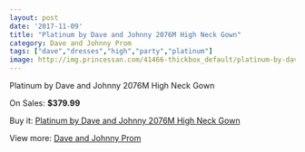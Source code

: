 ```yaml
---
layout: post
date: '2017-11-09'
title: "Platinum by Dave and Johnny 2076M High Neck Gown"
category: Dave and Johnny Prom
tags: ["dave","dresses","high","party","platinum"]
image: http://img.princessan.com/41466-thickbox_default/platinum-by-dave-and-johnny-2076m-high-neck-gown.jpg
---
```

Platinum by Dave and Johnny 2076M High Neck Gown

On Sales: **$379.99**
<a href="https://www.princessan.com/en/dave-and-johnny-prom/19309-platinum-by-dave-and-johnny-2076m-high-neck-gown.html"><amp-img layout="responsive" width="600" height="600" src="//img.princessan.com/41466-thickbox_default/platinum-by-dave-and-johnny-2076m-high-neck-gown.jpg" alt="Platinum by Dave and Johnny 2076M High Neck Gown 0" /></a>
<a href="https://www.princessan.com/en/dave-and-johnny-prom/19309-platinum-by-dave-and-johnny-2076m-high-neck-gown.html"><amp-img layout="responsive" width="600" height="600" src="//img.princessan.com/41467-thickbox_default/platinum-by-dave-and-johnny-2076m-high-neck-gown.jpg" alt="Platinum by Dave and Johnny 2076M High Neck Gown 1" /></a>

Buy it: [Platinum by Dave and Johnny 2076M High Neck Gown](https://www.princessan.com/en/dave-and-johnny-prom/19309-platinum-by-dave-and-johnny-2076m-high-neck-gown.html "Platinum by Dave and Johnny 2076M High Neck Gown")

View more: [Dave and Johnny Prom](https://www.princessan.com/en/181-dave-and-johnny-prom "Dave and Johnny Prom")